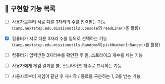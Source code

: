 ## 🚀 구현할 기능 목록

- [ ] 사용자로부터 서로 다른 3자리의 수를 입력받는 기능 (`camp.nextstep.edu.missionutils.Console`의 `readLine()`을 활용)


- [x] 컴퓨터가 서로 다른 3자리 수를 임의로 선택하는 기능 (`camp.nextstep.edu.missionutils.Randoms`의 `pickNumberInRange()`를 활용)


- [ ] 컴퓨터가 입력받은 3자리수를 확인한 후 볼, 스트라이크 개수를 세는 기능


- [ ] 사용자에게 게임 결과를 볼, 스트라이크 개수로 표시하는 기능

     
- [ ] 사용자로부터 게임이 끝난 후 재시작 / 종료를 구분하는 1, 2를 받는 기능